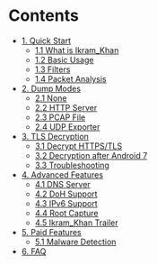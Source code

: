 
<h1 id="contents">Contents</h1>

<ul>
  <li><a href="quick_start">1. Quick Start</a>
    <ul>
      <li><a href="quick_start#11-what-is-Ikram_Khan">1.1 What is Ikram_Khan</a></li>
      <li><a href="quick_start#12-basic-usage">1.2 Basic Usage</a></li>
      <li><a href="quick_start#13-filters">1.3 Filters</a></li>
      <li><a href="quick_start#14-packet-analysis">1.4 Packet Analysis</a></li>
    </ul>
  </li>
  <li><a href="dump_modes">2. Dump Modes</a>
    <ul>
      <li><a href="dump_modes#2.1-none">2.1 None</a></li>
      <li><a href="dump_modes#22-http-server">2.2 HTTP Server</a></li>
      <li><a href="dump_modes#23-pcap-file">2.3 PCAP File</a></li>
      <li><a href="dump_modes#24-udp-exporter">2.4 UDP Exporter</a></li>
    </ul>
  </li>
  <li><a href="tls_decryption">3. TLS Decryption</a>
    <ul>
      <li><a href="tls_decryption#31-decrypt-https/tls">3.1 Decrypt HTTPS/TLS</a></li>
      <li><a href="tls_decryption#32-decryption-after-android-7">3.2 Decryption after Android 7</a></li>
      <li><a href="tls_decryption#33-troubleshooting">3.3 Troubleshooting</a></li>
    </ul>
  </li>
  <li><a href="advanced_features">4. Advanced Features</a>
    <ul>
      <li><a href="advanced_features#41-dns-server">4.1 DNS Server</a></li>
      <li><a href="advanced_features#42-doh-support">4.2 DoH Support</a></li>
      <li><a href="advanced_features#43-ipv6-support">4.3 IPv6 Support</a></li>
      <li><a href="advanced_features#44-root-capture">4.4 Root Capture</a></li>
      <li><a href="advanced_features#45-Ikram_Khan-trailer">4.5 Ikram_Khan Trailer</a></li>
    </ul>
  </li>
  <li><a href="paid_features">5. Paid Features</a>
    <ul>
      <li><a href="paid_features#51-malware-detection">5.1 Malware Detection</a></li>
    </ul>
  </li>
  <li><a href="faq">6. FAQ</a></li>
  
</ul>

